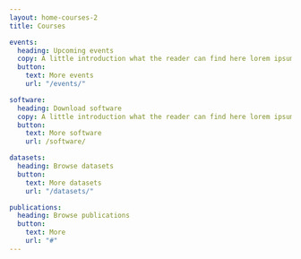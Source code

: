```yaml
---
layout: home-courses-2
title: Courses

events:
  heading: Upcoming events
  copy: A little introduction what the reader can find here lorem ipsum dolor sit amet consectetur adipiscing elit tortor.
  button:
    text: More events
    url: "/events/"

software:
  heading: Download software
  copy: A little introduction what the reader can find here lorem ipsum dolor sit amet consectetur adipiscing elit tortor.
  button:
    text: More software
    url: /software/

datasets:
  heading: Browse datasets
  button:
    text: More datasets
    url: "/datasets/"

publications:
  heading: Browse publications
  button:
    text: More
    url: "#"
---
```

